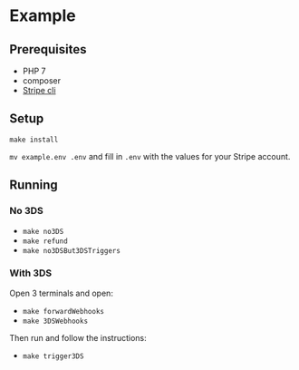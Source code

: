 # Example

## Prerequisites

- PHP 7
- composer
- [Stripe cli](https://stripe.com/docs/stripe-cli)

## Setup

`make install`

`mv example.env .env` and fill in `.env` with the values for your Stripe account.

## Running

### No 3DS

- `make no3DS`
- `make refund`
- `make no3DSBut3DSTriggers`

### With 3DS

Open 3 terminals and open:

- `make forwardWebhooks`
- `make 3DSWebhooks`

Then run and follow the instructions:

- `make trigger3DS`
